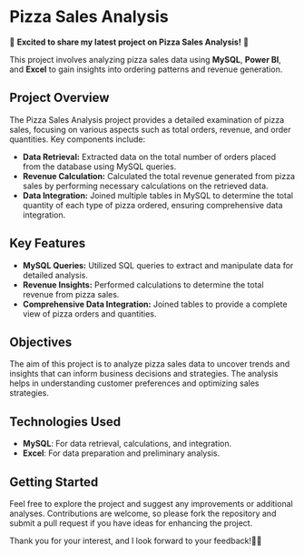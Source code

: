 # Pizza Sales Analysis

🍕 **Excited to share my latest project on Pizza Sales Analysis!** 🍕

This project involves analyzing pizza sales data using **MySQL**, **Power BI**, and **Excel** to gain insights into ordering patterns and revenue generation. 

## Project Overview

The Pizza Sales Analysis project provides a detailed examination of pizza sales, focusing on various aspects such as total orders, revenue, and order quantities. Key components include:

- **Data Retrieval:** Extracted data on the total number of orders placed from the database using MySQL queries.
- **Revenue Calculation:** Calculated the total revenue generated from pizza sales by performing necessary calculations on the retrieved data.
- **Data Integration:** Joined multiple tables in MySQL to determine the total quantity of each type of pizza ordered, ensuring comprehensive data integration.

## Key Features

- **MySQL Queries:** Utilized SQL queries to extract and manipulate data for detailed analysis.
- **Revenue Insights:** Performed calculations to determine the total revenue from pizza sales.
- **Comprehensive Data Integration:** Joined tables to provide a complete view of pizza orders and quantities.

## Objectives

The aim of this project is to analyze pizza sales data to uncover trends and insights that can inform business decisions and strategies. The analysis helps in understanding customer preferences and optimizing sales strategies.

## Technologies Used

- **MySQL**: For data retrieval, calculations, and integration.
- **Excel**: For data preparation and preliminary analysis.

## Getting Started

Feel free to explore the project and suggest any improvements or additional analyses. Contributions are welcome, so please fork the repository and submit a pull request if you have ideas for enhancing the project.

Thank you for your interest, and I look forward to your feedback!🙌🏻

